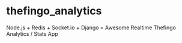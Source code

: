 thefingo_analytics
==================

Node.js + Redis + Socket.io + Django = Awesome Realtime Thefingo Analytics / Stats App

